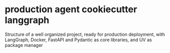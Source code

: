 # production agent cookiecutter langgraph
Structure of a well organized project, ready for production deployment, with LangGraph, Docker, FastAPI and Pydantic as core libraries, and UV as package manager

